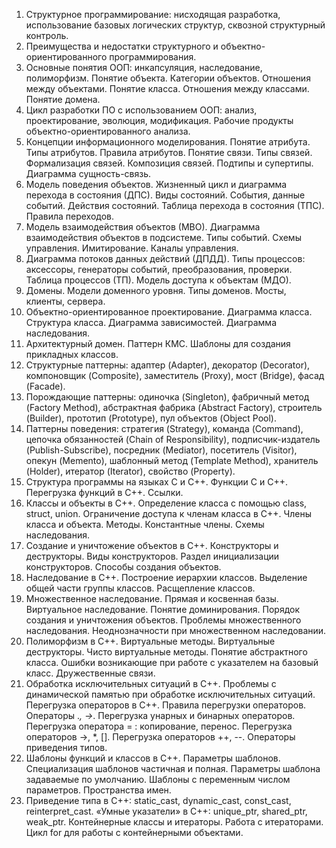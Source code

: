 1. Структурное программирование: нисходящая разработка, использование базовых логических структур, сквозной структурный контроль.
2. Преимущества и недостатки структурного и объектно-ориентированного программирования.
3. Основные понятия ООП: инкапсуляция, наследование, полиморфизм. Понятие объекта. Категории объектов. Отношения между объектами. Понятие класса. Отношения между классами. Понятие домена.
4. Цикл разработки ПО с использованием ООП: анализ, проектирование, эволюция, модификация. Рабочие продукты объектно-ориентированного анализа.
5. Концепции информационного моделирования. Понятие атрибута. Типы атрибутов. Правила атрибутов. Понятие связи. Типы связей. Формализация связей. Композиция связей. Подтипы и супертипы. Диаграмма сущность-связь.
6. Модель поведения объектов. Жизненный цикл и диаграмма перехода в состояния (ДПС). Виды состояний. События, данные событий. Действия состояний. Таблица перехода в состояния (ТПС). Правила переходов.
7. Модель взаимодействия объектов (МВО). Диаграмма взаимодействия объектов в подсистеме. Типы событий. Схемы управления. Имитирование. Каналы управления.
8. Диаграмма потоков данных действий (ДПДД). Типы процессов: аксессоры, генераторы событий, преобразования, проверки. Таблица процессов (ТП). Модель доступа к объектам (МДО).
9. Домены. Модели доменного уровня. Типы доменов. Мосты, клиенты, сервера.
10. Объектно-ориентированное проектирование. Диаграмма класса. Структура класса. Диаграмма зависимостей. Диаграмма наследования.
11. Архитектурный домен. Паттерн КМС. Шаблоны для создания прикладных классов.
12. Структурные паттерны: адаптер (Adapter), декоратор (Decorator), компоновщик (Composite), заместитель (Proxy), мост (Bridge), фасад (Facade).
13. Порождающие паттерны: одиночка (Singleton), фабричный метод (Factory Method), абстрактная фабрика (Abstract Factory), строитель (Builder), прототип (Prototype), пул объектов (Object Pool).
14. Паттерны поведения: стратегия (Strategy), команда (Command), цепочка обязанностей (Chain of Responsibility), подписчик-издатель (Publish-Subscribe), посредник (Mediator), посетитель (Visitor), опекун (Memento), шаблонный метод (Template Method), хранитель (Holder), итератор (Iterator), свойство (Property).
15. Структура программы на языках С и С++. Функции С и С++. Перегрузка функций в С++. Ссылки.
16. Классы и объекты в С++. Определение класса с помощью class, struct, union. Ограничение доступа к членам класса в С++. Члены класса и объекта. Методы. Константные члены. Схемы наследования.
17. Создание и уничтожение объектов в С++. Конструкторы и деструкторы. Виды конструкторов. Раздел инициализации конструкторов. Способы создания объектов.
18. Наследование в С++. Построение иерархии классов. Выделение общей части группы классов. Расщепление классов.
19. Множественное наследование. Прямая и косвенная базы. Виртуальное наследование. Понятие доминирования. Порядок создания и уничтожения объектов. Проблемы множественного наследования. Неоднозначности при множественном наследовании.
20. Полиморфизм в С++. Виртуальные методы. Виртуальные деструкторы. Чисто виртуальные методы. Понятие абстрактного класса. Ошибки возникающие при работе с указателем на базовый класс. Дружественные связи.
21. Обработка исключительных ситуаций в С++. Проблемы с динамической памятью при обработке исключительных ситуаций. Перегрузка операторов в С++. Правила перегрузки операторов. Операторы .*, ->*. Перегрузка унарных и бинарных операторов. Перегрузка оператора = : копирование, перенос. Перегрузка операторов ->, *, []. Перегрузка операторов ++, --. Операторы приведения типов.
22. Шаблоны функций и классов в С++. Параметры шаблонов. Специализация шаблонов частичная и полная. Параметры шаблона задаваемые по умолчанию. Шаблоны с переменным числом параметров. Пространства имен.
23. Приведение типа в С++: static_cast, dynamic_cast, const_cast, reinterpret_cast. «Умные указатели» в С++: unique_ptr, shared_ptr, weak_ptr. Контейнерные классы и итераторы. Работа с итераторами. Цикл for для работы с контейнерными объектами.